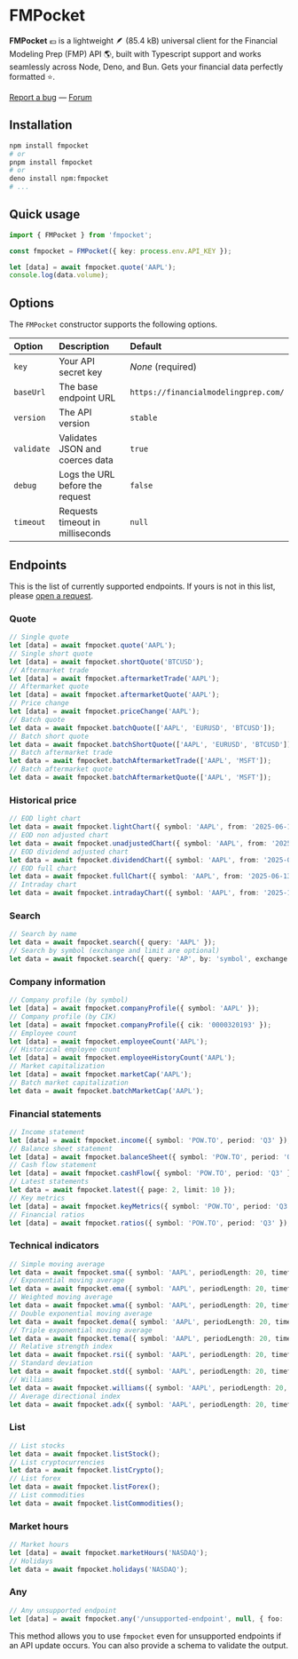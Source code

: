 # FMPocket

**FMPocket** 💶 is a lightweight 🪶 (85.4 kB) universal client for the Financial Modeling Prep (FMP) API 🌎, built with Typescript support and works seamlessly across Node, Deno, and Bun. Gets your financial data perfectly formatted ⭐️.

[Report a bug](https://github.com/l0uisgrange/fmpocket/issues) — [Forum](https://github.com/l0uisgrange/fmpocket/discussions/categories/q-a)

## Installation

```sh
npm install fmpocket
# or
pnpm install fmpocket
# or
deno install npm:fmpocket
# ...
```

## Quick usage

```ts
import { FMPocket } from 'fmpocket';

const fmpocket = FMPocket({ key: process.env.API_KEY });

let [data] = await fmpocket.quote('AAPL');
console.log(data.volume);
```

## Options

The `FMPocket` constructor supports the following options.

| Option     | Description                      | Default                              |
| :--------- | :------------------------------- | :----------------------------------- |
| `key`      | Your API secret key              | _None_ (required)                    |
| `baseUrl`  | The base endpoint URL            | `https://financialmodelingprep.com/` |
| `version`  | The API version                  | `stable`                             |
| `validate` | Validates JSON and coerces data  | `true`                               |
| `debug`    | Logs the URL before the request  | `false`                              |
| `timeout`  | Requests timeout in milliseconds | `null`                               |

## Endpoints

This is the list of currently supported endpoints. If yours is not in this list, please [open a request](https://github.com/l0uisgrange/fmpocket/issues).

### Quote

```ts
// Single quote
let [data] = await fmpocket.quote('AAPL');
// Single short quote
let [data] = await fmpocket.shortQuote('BTCUSD');
// Aftermarket trade
let [data] = await fmpocket.aftermarketTrade('AAPL');
// Aftermarket quote
let [data] = await fmpocket.aftermarketQuote('AAPL');
// Price change
let [data] = await fmpocket.priceChange('AAPL');
// Batch quote
let data = await fmpocket.batchQuote(['AAPL', 'EURUSD', 'BTCUSD']);
// Batch short quote
let data = await fmpocket.batchShortQuote(['AAPL', 'EURUSD', 'BTCUSD']);
// Batch aftermarket trade
let data = await fmpocket.batchAftermarketTrade(['AAPL', 'MSFT']);
// Batch aftermarket quote
let data = await fmpocket.batchAftermarketQuote(['AAPL', 'MSFT']);
```

### Historical price

```ts
// EOD light chart
let data = await fmpocket.lightChart({ symbol: 'AAPL', from: '2025-06-13', to: '2025-10-22' });
// EOD non adjusted chart
let data = await fmpocket.unadjustedChart({ symbol: 'AAPL', from: '2025-06-13', to: '2025-10-22' });
// EOD dividend adjusted chart
let data = await fmpocket.dividendChart({ symbol: 'AAPL', from: '2025-06-13', to: '2025-10-22' });
// EOD full chart
let data = await fmpocket.fullChart({ symbol: 'AAPL', from: '2025-06-13', to: '2025-10-22' });
// Intraday chart
let data = await fmpocket.intradayChart({ symbol: 'AAPL', from: '2025-10-10', to: '2025-10-22', interval: '1hour' });
```

### Search

```ts
// Search by name
let data = await fmpocket.search({ query: 'AAPL' });
// Search by symbol (exchange and limit are optional)
let data = await fmpocket.search({ query: 'AP', by: 'symbol', exchange: 'NASDAQ', limit: 10 });
```

### Company information

```ts
// Company profile (by symbol)
let [data] = await fmpocket.companyProfile({ symbol: 'AAPL' });
// Company profile (by CIK)
let [data] = await fmpocket.companyProfile({ cik: '0000320193' });
// Employee count
let [data] = await fmpocket.employeeCount('AAPL');
// Historical employee count
let [data] = await fmpocket.employeeHistoryCount('AAPL');
// Market capitalization
let [data] = await fmpocket.marketCap('AAPL');
// Batch market capitalization
let data = await fmpocket.batchMarketCap('AAPL');
```

### Financial statements

```ts
// Income statement
let [data] = await fmpocket.income({ symbol: 'POW.TO', period: 'Q3' });
// Balance sheet statement
let [data] = await fmpocket.balanceSheet({ symbol: 'POW.TO', period: 'Q3' });
// Cash flow statement
let [data] = await fmpocket.cashFlow({ symbol: 'POW.TO', period: 'Q3' });
// Latest statements
let data = await fmpocket.latest({ page: 2, limit: 10 });
// Key metrics
let [data] = await fmpocket.keyMetrics({ symbol: 'POW.TO', period: 'Q3' });
// Financial ratios
let [data] = await fmpocket.ratios({ symbol: 'POW.TO', period: 'Q3' });
```

### Technical indicators

```ts
// Simple moving average
let data = await fmpocket.sma({ symbol: 'AAPL', periodLength: 20, timeframe: '1min' });
// Exponential moving average
let data = await fmpocket.ema({ symbol: 'AAPL', periodLength: 20, timeframe: '1min' });
// Weighted moving average
let data = await fmpocket.wma({ symbol: 'AAPL', periodLength: 20, timeframe: '1min' });
// Double exponential moving average
let data = await fmpocket.dema({ symbol: 'AAPL', periodLength: 20, timeframe: '1min' });
// Triple exponential moving average
let data = await fmpocket.tema({ symbol: 'AAPL', periodLength: 20, timeframe: '1min' });
// Relative strength index
let data = await fmpocket.rsi({ symbol: 'AAPL', periodLength: 20, timeframe: '1min' });
// Standard deviation
let data = await fmpocket.std({ symbol: 'AAPL', periodLength: 20, timeframe: '1min' });
// Williams
let data = await fmpocket.williams({ symbol: 'AAPL', periodLength: 20, timeframe: '1min' });
// Average directional index
let data = await fmpocket.adx({ symbol: 'AAPL', periodLength: 20, timeframe: '1min' });
```

### List

```ts
// List stocks
let data = await fmpocket.listStock();
// List cryptocurrencies
let data = await fmpocket.listCrypto();
// List forex
let data = await fmpocket.listForex();
// List commodities
let data = await fmpocket.listCommodities();
```

### Market hours

```ts
// Market hours
let [data] = await fmpocket.marketHours('NASDAQ');
// Holidays
let data = await fmpocket.holidays('NASDAQ');
```

### Any

```ts
// Any unsupported endpoint
let [data] = await fmpocket.any('/unsupported-endpoint', null, { foo: 'bar' });
```

This method allows you to use `fmpocket` even for unsupported endpoints if an API update occurs. You can also provide a schema to validate the output.
